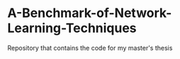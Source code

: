 # A-Benchmark-of-Network-Learning-Techniques
Repository that contains the code for my master's thesis
